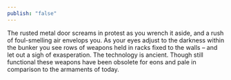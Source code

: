 ```yaml
---
publish: "false"
---
```

The rusted metal door screams in protest as you wrench it aside, and a rush of foul-smelling air envelops you. As your eyes adjust to the darkness within the bunker you see rows of weapons held in racks fixed to the walls – and let out a sigh of exasperation. The technology is ancient. Though still functional these weapons have been obsolete for eons and pale in comparison to the armaments of today.
